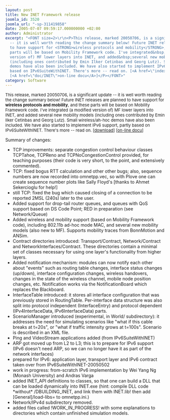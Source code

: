 ```yaml
---
layout: post
title: New INET Framework release
joomla_id: 3520
joomla_url: "-sp-311419858"
date: 2005-07-07 09:59:17.000000000 +02:00
author: Administrator
excerpt: "<FONT size=2>\r\n<P>This release, marked 20050706, is a significant update
  -- it is well worth reading the change summary below! Future INET releases are planned
  to have support for <STRONG>wireless protocols and mobility</STRONG>, and these
  parts will be based on Mobility Framework code. I've integrated&nbsp;(a modified
  version of) MF lower layers into INET, and added&nbsp;several new mobility models
  (including ones contributed by Emin Ilker Cetinbas and Georg Lutz). Small wireless/ah-hoc
  demos have also been included. We have also started to implement IPv6 support, partly
  based on IPv6SuiteWithINET. There's more -- read on. [<A href=\"index.php?option=com_docman&task=doc_details&gid=2113\">download</A>]
  [<A href=\"doc/INET\">on-line docu</A>]</P></FONT>"
category: Software
---
```

<FONT size=2>
<P>This release, marked 20050706, is a significant update -- it is well worth reading the change summary below! Future INET releases are planned to have support for <STRONG>wireless protocols and mobility</STRONG>, and these parts will be based on Mobility Framework code. I've integrated&nbsp;(a modified version of) MF lower layers into INET, and added&nbsp;several new mobility models (including ones contributed by Emin Ilker Cetinbas and Georg Lutz). Small wireless/ah-hoc demos have also been included. We have also started to implement IPv6 support, partly based on IPv6SuiteWithINET. There's more -- read on. [<A href="index.php?option=com_docman&task=doc_details&gid=2113">download</A>] [<A href="doc/INET">on-line docu</A>]</P></FONT><P>Summary of changes: <P><UL><LI>TCP improvements: separate congestion control behaviour classes TCPTahoe, TCPReno and TCPNoCongestionControl provided, for teaching purposes (their code is very short, to the point, and extensively commented). <LI>TCP: fixed bogus RTT calculation and other other bugs; also, sequence numbers are now recorded into omnetpp.vec, so with Plove one can create sequence number plots like Sally Floyd's [thanks to Ahmet Sekercioglu for help!] <LI>still TCP: fixed the bug which caused closing of a connection to be reported 2MSL (240s) later to the user. <LI>Added support for drop-tail router queues, and queues with QoS support based on DS Code Point; RED in preparation (see Network/Queue) <LI>Added wireless and mobility support (based on Mobility Framework code), including 802.11b ad-hoc mode MAC, and several new mobility models (also new to MF). Supports mobility traces from BonnMotion and ANSim. <LI>Contract directories introduced: Transport/Contract, Network/Contract and NetworkInterfaces/Contract. These directories contain a minimal set of classes necessary for using one layer's functionality from higher layers. <LI>Added notification mechanism: modules can now notify each other about "events" such as routing table changes, interface status changes (up/down), interface configuration changes, wireless handovers, changes in the state of the wireless channel, mobile node position changes, etc. Notification works via the NotificationBoard which replaces the Blackboard. <LI>InterfaceTable introduced: it stores all interface configuration that was previously stored in RoutingTable. Per-interface data structure was also split into protocol independent (InterfaceEntry) and protocol dependent (IPv4InterfaceData, IPv6InterfaceData) parts. <LI>ScenarioManager introduced (experimental, in World/ subdirectory): it addresses the need for simulating scenarios like "what if this cable breaks at t=20s", or "what if traffic intensity grows at t=100s". Scenario is described in an XML file. <LI>Ping and VideoStream applications added (from IPv6SuiteWithINET) <LI>ARP got moved up from L2 to L3; this is to prepare for IPv6 support (IPv6 doesn't need ARP, so we can no longer have it as part of the network interfaces) <LI>prepared for IPv6: application layer, transport layer and IPv6 contract taken over from IPv6SuiteWithINET-20050502 <LI>work in progress: from-scratch IPv6 implementation by Wei Yang Ng (Monash University) and Andras Varga <LI>added INET_API definitions to classes, so that one can build a DLL that can be loaded dynamically into INET.exe (hint: compile DLL code *without* /DBUILDING_INET, and link them with INET.lib! then add [General]/load-libs= to omnetpp.ini.) <LI>Network/IPv4d subdirectory removed. <LI>added files called !WORK_IN_PROGRESS! with some explanations to directories which contain unfinished simulation models.</LI></UL><P></P>
